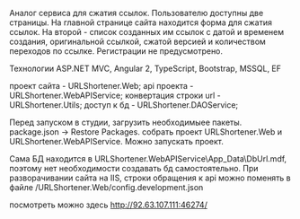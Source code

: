 Аналог сервиса для сжатия ссылок. Пользователю доступны две страницы. На главной странице сайта находится форма для сжатия ссылок. На второй - список созданных им ссылок с датой и временем создания, оригинальной ссылкой, сжатой версией и количеством переходов по ссылке.
Регистрации не предусмотрено.

Технологии ASP.NET MVC, Angular 2, TypeScript, Bootstrap, MSSQL, EF

проект сайта              - URLShortener.Web;
api проекта               - URLShortener.WebAPIService;
конвертация строки url    - URLShortener.Utils;
доступ к бд               - URLShortener.DAOService;

Перед запуском в студии, загрузить необходимыее пакеты.
package.json -> Restore Packages.
собрать проект URLShortener.Web и URLShortener.WebAPIService.
Можно запускать проект.

Сама БД находится в URLShortener.WebAPIService\App_Data\DbUrl.mdf, поэтому нет необходимости создавать бд самостоятельно. 
При разворачивании сайта на IIS, строки обращения к api можно поменять в файле /URLShortener.Web/config.development.json

посмотреть можно здесь http://92.63.107.111:46274/
